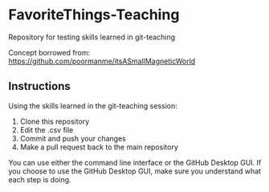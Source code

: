 # FavoriteThings-Teaching
Repository for testing skills learned in git-teaching

Concept borrowed from: https://github.com/poormanme/itsASmallMagneticWorld

## Instructions

Using the skills learned in the git-teaching session:
1. Clone this repository
2. Edit the .csv file
3. Commit and push your changes
4. Make a pull request back to the main repository

You can use either the command line interface or the GitHub Desktop GUI.  If you choose to use the GitHub Desktop GUI, make sure you understand what each step is doing.
